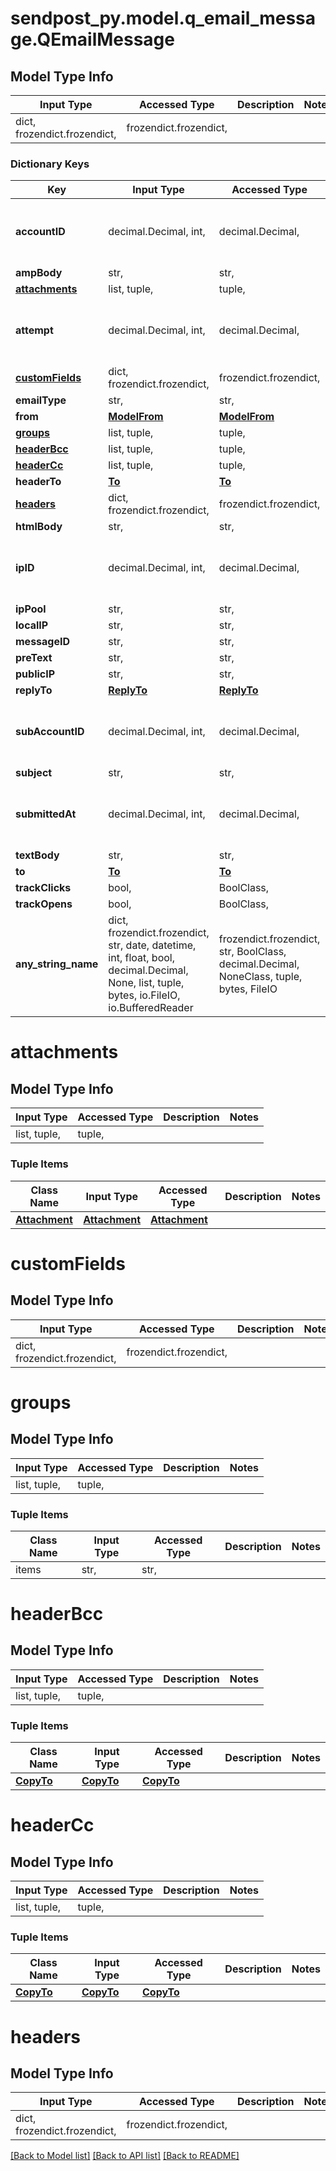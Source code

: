 # sendpost_py.model.q_email_message.QEmailMessage

## Model Type Info
Input Type | Accessed Type | Description | Notes
------------ | ------------- | ------------- | -------------
dict, frozendict.frozendict,  | frozendict.frozendict,  |  | 

### Dictionary Keys
Key | Input Type | Accessed Type | Description | Notes
------------ | ------------- | ------------- | ------------- | -------------
**accountID** | decimal.Decimal, int,  | decimal.Decimal,  |  | [optional] value must be a 64 bit integer
**ampBody** | str,  | str,  |  | [optional] 
**[attachments](#attachments)** | list, tuple,  | tuple,  |  | [optional] 
**attempt** | decimal.Decimal, int,  | decimal.Decimal,  |  | [optional] value must be a 64 bit integer
**[customFields](#customFields)** | dict, frozendict.frozendict,  | frozendict.frozendict,  |  | [optional] 
**emailType** | str,  | str,  |  | [optional] 
**from** | [**ModelFrom**](ModelFrom.md) | [**ModelFrom**](ModelFrom.md) |  | [optional] 
**[groups](#groups)** | list, tuple,  | tuple,  |  | [optional] 
**[headerBcc](#headerBcc)** | list, tuple,  | tuple,  |  | [optional] 
**[headerCc](#headerCc)** | list, tuple,  | tuple,  |  | [optional] 
**headerTo** | [**To**](To.md) | [**To**](To.md) |  | [optional] 
**[headers](#headers)** | dict, frozendict.frozendict,  | frozendict.frozendict,  |  | [optional] 
**htmlBody** | str,  | str,  |  | [optional] 
**ipID** | decimal.Decimal, int,  | decimal.Decimal,  |  | [optional] value must be a 64 bit integer
**ipPool** | str,  | str,  |  | [optional] 
**localIP** | str,  | str,  |  | [optional] 
**messageID** | str,  | str,  |  | [optional] 
**preText** | str,  | str,  |  | [optional] 
**publicIP** | str,  | str,  |  | [optional] 
**replyTo** | [**ReplyTo**](ReplyTo.md) | [**ReplyTo**](ReplyTo.md) |  | [optional] 
**subAccountID** | decimal.Decimal, int,  | decimal.Decimal,  |  | [optional] value must be a 64 bit integer
**subject** | str,  | str,  |  | [optional] 
**submittedAt** | decimal.Decimal, int,  | decimal.Decimal,  |  | [optional] value must be a 64 bit integer
**textBody** | str,  | str,  |  | [optional] 
**to** | [**To**](To.md) | [**To**](To.md) |  | [optional] 
**trackClicks** | bool,  | BoolClass,  |  | [optional] 
**trackOpens** | bool,  | BoolClass,  |  | [optional] 
**any_string_name** | dict, frozendict.frozendict, str, date, datetime, int, float, bool, decimal.Decimal, None, list, tuple, bytes, io.FileIO, io.BufferedReader | frozendict.frozendict, str, BoolClass, decimal.Decimal, NoneClass, tuple, bytes, FileIO | any string name can be used but the value must be the correct type | [optional]

# attachments

## Model Type Info
Input Type | Accessed Type | Description | Notes
------------ | ------------- | ------------- | -------------
list, tuple,  | tuple,  |  | 

### Tuple Items
Class Name | Input Type | Accessed Type | Description | Notes
------------- | ------------- | ------------- | ------------- | -------------
[**Attachment**](Attachment.md) | [**Attachment**](Attachment.md) | [**Attachment**](Attachment.md) |  | 

# customFields

## Model Type Info
Input Type | Accessed Type | Description | Notes
------------ | ------------- | ------------- | -------------
dict, frozendict.frozendict,  | frozendict.frozendict,  |  | 

# groups

## Model Type Info
Input Type | Accessed Type | Description | Notes
------------ | ------------- | ------------- | -------------
list, tuple,  | tuple,  |  | 

### Tuple Items
Class Name | Input Type | Accessed Type | Description | Notes
------------- | ------------- | ------------- | ------------- | -------------
items | str,  | str,  |  | 

# headerBcc

## Model Type Info
Input Type | Accessed Type | Description | Notes
------------ | ------------- | ------------- | -------------
list, tuple,  | tuple,  |  | 

### Tuple Items
Class Name | Input Type | Accessed Type | Description | Notes
------------- | ------------- | ------------- | ------------- | -------------
[**CopyTo**](CopyTo.md) | [**CopyTo**](CopyTo.md) | [**CopyTo**](CopyTo.md) |  | 

# headerCc

## Model Type Info
Input Type | Accessed Type | Description | Notes
------------ | ------------- | ------------- | -------------
list, tuple,  | tuple,  |  | 

### Tuple Items
Class Name | Input Type | Accessed Type | Description | Notes
------------- | ------------- | ------------- | ------------- | -------------
[**CopyTo**](CopyTo.md) | [**CopyTo**](CopyTo.md) | [**CopyTo**](CopyTo.md) |  | 

# headers

## Model Type Info
Input Type | Accessed Type | Description | Notes
------------ | ------------- | ------------- | -------------
dict, frozendict.frozendict,  | frozendict.frozendict,  |  | 

[[Back to Model list]](../../README.md#documentation-for-models) [[Back to API list]](../../README.md#documentation-for-api-endpoints) [[Back to README]](../../README.md)

